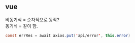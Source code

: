 ## vue
비동기식 = 순차적으로 동작?<br>
동기식 = 같이 함.<br>

```java
const errRes = await axios.put('api/error', this.error)
```
